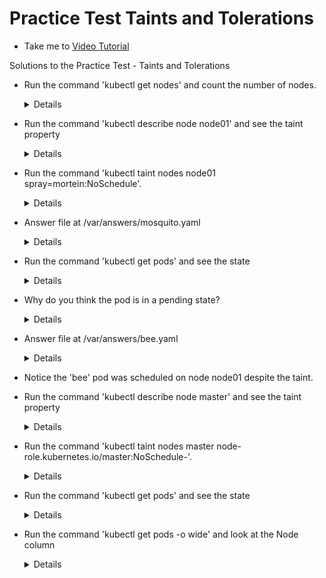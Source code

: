# Practice Test Taints and Tolerations
  - Take me to [Video Tutorial](https://kodekloud.com/courses/539883/lectures/10277990)
  
Solutions to the Practice Test - Taints and Tolerations

- Run the command 'kubectl get nodes' and count the number of nodes.
  
  <details>

  ```
  $ kubectl get nodes
  ```
  </details>

- Run the command 'kubectl describe node node01' and see the taint property

  <details>

  ```
  $ kubectl describe node node01
  ```
  </details>

- Run the command 'kubectl taint nodes node01 spray=mortein:NoSchedule'.

  <details>

  ```
  $ kubectl taint nodes node01 spray=mortein:NoSchedule
  ```
  </details>

- Answer file at /var/answers/mosquito.yaml

  <details>

  ```
  master $ cat /var/answers/mosquito.yaml
  apiVersion: v1
  kind: Pod
   metadata:
    name: mosquito
  spec:
   containers:
   - image: nginx
     name: mosquito
  ```
  ```
  $ kubectl create -f /var/answers/mosquito.yaml
  ```
  </details>

- Run the command 'kubectl get pods' and see the state

  <details>

  ```
  $ kubectl get pods
  ```
  </details>

- Why do you think the pod is in a pending state?

  <details>

  ```
  POD Mosquito cannot tolerate taint Mortein
  ```
  </details>

- Answer file at /var/answers/bee.yaml

  <details>

  ```
  master $ cat /var/answers/bee.yaml
  apiVersion: v1
  kind: Pod
  metadata:
   name: bee
  spec:
   containers:
   - image: nginx
     name: bee
   tolerations:
   - key: spray
     value: mortein
     effect: NoSchedule
     operator: Equal
  ```
  ```
  $ kubectl create -f /var/answers/bee.yaml
  ```
  </details>

- Notice the 'bee' pod was scheduled on node node01 despite the taint.

- Run the command 'kubectl describe node master' and see the taint property
  
  <details>

  ```
  $ kubectl describe node master
  ```
  </details>

- Run the command 'kubectl taint nodes master node-role.kubernetes.io/master:NoSchedule-'.
  
  <details>

  ```
  $ kubectl taint nodes master node-role.kubernetes.io/master:NoSchedule-
  ```
  </details>

- Run the command 'kubectl get pods' and see the state

  <details>

  ```
  $ kubectl get pods
  ```
  </details>

- Run the command 'kubectl get pods -o wide' and look at the Node column
 
  <details>

  ```
  $ kubectl get pods -o wide
  ```
  </details>


